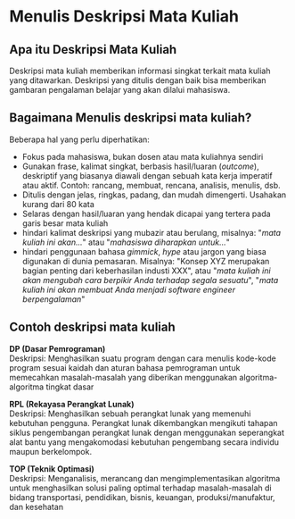 # Menulis Deskripsi Mata Kuliah

## Apa itu Deskripsi Mata Kuliah
Deskripsi mata kuliah memberikan informasi singkat terkait mata kuliah yang ditawarkan. Deskripsi yang ditulis dengan baik bisa memberikan gambaran pengalaman belajar yang akan dilalui mahasiswa.

## Bagaimana Menulis deskripsi mata kuliah?
Beberapa hal yang perlu diperhatikan:<br>
- Fokus pada mahasiswa, bukan dosen atau mata kuliahnya sendiri
- Gunakan frase, kalimat singkat, berbasis hasil/luaran (_outcome_), deskriptif yang biasanya diawali dengan sebuah kata kerja imperatif atau aktif. Contoh: rancang, membuat, rencana, analisis, menulis, dsb.
- Ditulis dengan jelas, ringkas, padang, dan mudah dimengerti. Usahakan kurang dari 80 kata
- Selaras dengan hasil/luaran yang hendak dicapai yang tertera pada garis besar mata kuliah
- hindari kalimat deskripsi yang mubazir atau berulang, misalnya: "_mata kuliah ini akan..._" atau "_mahasiswa diharapkan untuk..._" 
- hindari penggunaan bahasa _gimmick_, _hype_ atau jargon yang biasa digunakan di dunia pemasaran. Misalnya: "Konsep XYZ merupakan bagian penting dari keberhasilan industi XXX", atau "_mata kuliah ini akan mengubah cara berpikir Anda terhadap segala sesuatu_", "_mata kuliah ini akan membuat Anda menjadi software engineer berpengalaman_"

## Contoh deskripsi mata kuliah
**DP (Dasar Pemrograman)** <br> 
Deskripsi: Menghasilkan suatu program dengan cara menulis kode-kode program sesuai kaidah dan aturan bahasa pemrograman untuk memecahkan masalah-masalah yang diberikan menggunakan algoritma-algoritma tingkat dasar <p>

**RPL (Rekayasa Perangkat Lunak)** <br>
Deskripsi: Menghasilkan sebuah perangkat lunak yang memenuhi kebutuhan pengguna. Perangkat lunak dikembangkan mengikuti tahapan siklus pengembangan perangkat lunak dengan menggunakan seperangkat alat bantu yang mengakomodasi kebutuhan pengembang secara individu maupun berkelompok. <p>

**TOP (Teknik Optimasi)** <br>
Deskripsi: Menganalisis, merancang dan mengimplementasikan algoritma untuk menghasilkan solusi paling optimal terhadap masalah-masalah di bidang transportasi, pendidikan, bisnis, keuangan, produksi/manufaktur, dan kesehatan
 
